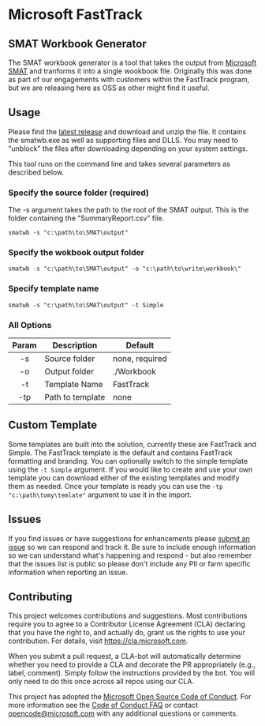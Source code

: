 # Microsoft FastTrack

## SMAT Workbook Generator

The SMAT workbook generator is a tool that takes the output from [Microsoft SMAT](https://www.microsoft.com/en-us/download/details.aspx?id=53598) and tranforms it into a single wookbook file. Originally this was done as part of our engagements with customers within the FastTrack program, but we are releasing here as OSS as other might find it useful.

## Usage

Please find the [latest release](https://github.com/Microsoft/fasttrack-smat-workbook-generator/releases) and download and unzip the file. It contains the smatwb.exe as well as supporting files and DLLS. You may need to "unblock" the files after downloading depending on your system settings.

This tool runs on the command line and takes several parameters as described below.

### Specify the source folder (required)

The -s argument takes the path to the root of the SMAT output. This is the folder containing the "SummaryReport.csv" file.

`smatwb -s "c:\path\to\SMAT\output"`

### Specify the wokbook output folder

`smatwb -s "c:\path\to\SMAT\output" -o "c:\path\to\write\workbook\"`

### Specify template name

`smatwb -s "c:\path\to\SMAT\output" -t Simple`

### All Options

|Param|Description|Default|
|:----:|--------------------------|---------------|
|-s|Source folder|none, required|
|-o|Output folder|./Workbook|
|-t|Template Name|FastTrack|
|-tp|Path to template|none|

## Custom Template

Some templates are built into the solution, currently these are FastTrack and Simple. The FastTrack template is the default and contains FastTrack formatting and branding. You can optionally switch to the simple template using the `-t Simple` argument. If you would like to create and use your own template you can download either of the existing templates and modify them as needed. Once your template is ready you can use the `-tp "c:\path\tomy\temlate"` argument to use it in the import.


## Issues

If you find issues or have suggestions for enhancements please [submit an issue](https://github.com/Microsoft/fasttrack-smat-workbook-generator/issues) so we can respond and track it. Be sure to include enough information so we can understand what's happening and respond - but also remember that the issues list is public so please don't include any PII or farm specific information when reporting an issue.


## Contributing

This project welcomes contributions and suggestions.  Most contributions require you to agree to a
Contributor License Agreement (CLA) declaring that you have the right to, and actually do, grant us
the rights to use your contribution. For details, visit https://cla.microsoft.com.

When you submit a pull request, a CLA-bot will automatically determine whether you need to provide
a CLA and decorate the PR appropriately (e.g., label, comment). Simply follow the instructions
provided by the bot. You will only need to do this once across all repos using our CLA.

This project has adopted the [Microsoft Open Source Code of Conduct](https://opensource.microsoft.com/codeofconduct/).
For more information see the [Code of Conduct FAQ](https://opensource.microsoft.com/codeofconduct/faq/) or
contact [opencode@microsoft.com](mailto:opencode@microsoft.com) with any additional questions or comments.
